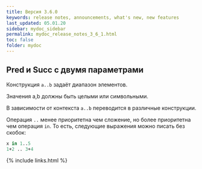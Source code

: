 ```yaml
---
title: Версия 3.6.0
keywords: release notes, announcements, what's new, new features
last_updated: 05.01.20
sidebar: mydoc_sidebar
permalink: mydoc_release_notes_3_6_1.html
toс: false
folder: mydoc
---
```


## Pred и Succ с двумя параметрами 

Конструкция `a..b` задаёт диапазон элементов.

Значения a,b должны быть целыми или символьными.

В зависимости от контекста `a..b` переводится в различные конструкции. 

Операция `..` менее приоритетна чем сложение, но более приоритетна чем операция `in`.
То есть, следующие выражения можно писать без скобок:
```pascal 
x in 1..5
1+2 .. 3+4
```



{% include links.html %}
